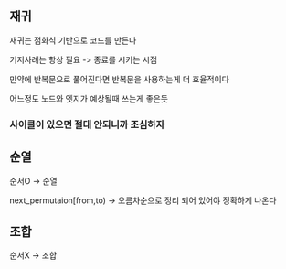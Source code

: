 ## 재귀
재귀는 점화식 기반으로 코드를 만든다

기저사례는 항상 필요 -> 종료를 시키는 시점

만약에 반복문으로 풀어진다면 반복문을 사용하는게 더 효율적이다

어느정도 노드와 엣지가 예상될때 쓰는게 좋은듯

### 사이클이 있으면 절대 안되니까 조심하자

## 순열
순서O -> 순열

next_permutaion[from,to) -> 오름차순으로 정리 되어 있어야 정확하게 나온다 
## 조합
순서X -> 조합



